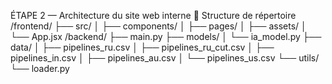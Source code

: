 ÉTAPE 2 — Architecture du site web interne
📁 Structure de répertoire
/frontend/
  ├── src/
  │   ├── components/
  │   ├── pages/
  │   ├── assets/
  │   └── App.jsx
/backend/
  ├── main.py
  ├── models/
  │   └── ia_model.py
  ├── data/
  │   ├── pipelines_ru.csv
  │   ├── pipelines_ru_cut.csv
  │   ├── pipelines_in.csv
  │   ├── pipelines_au.csv
  │   └── pipelines_us.csv
  └── utils/
      └── loader.py